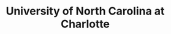---
layout: repo
title: "University of North Carolina at Charlotte"
id: 4729
permalink: repos/4729/
---